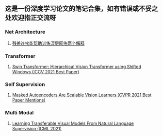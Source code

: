 ## 这是一份深度学习论文的笔记合集，如有错误或不妥之处欢迎指正交流呀


### Net Architecture
1. [残差连接能帮助训练深层网络两个解释](https://zhuanlan.zhihu.com/p/469618725)

### Transformer
1. [Swin Transformer: Hierarchical Vision Transformer using Shifted Windows (ICCV 2021 Best Paper)](https://zhuanlan.zhihu.com/p/469360918/)

### Self Supervision
1. [Masked Autoencoders Are Scalable Vision Learners (CVPR 2021 Best Paper Mentions)](https://zhuanlan.zhihu.com/p/469514863/)

### Multi Modal
1. [Learning Transferable Visual Models From Natural Language Supervision (ICML 2021)](https://zhuanlan.zhihu.com/p/469580915/)
